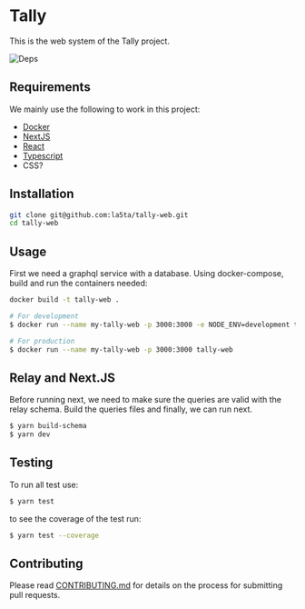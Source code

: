 # Tally

This is the web system of the Tally project.

<!--
  TODO:
  Add test badges using: https://shields.io/
-->
![Deps](https://img.shields.io/david/la5ta/tally-web?style=for-the-badge&amp;labelColor=000000)

## Requirements

We mainly use the following to work in this project:

- [Docker](https://www.docker.com/)
- [NextJS](https://nextjs.org/)
- [React](https://reactjs.org/)
- [Typescript](https://www.typescriptlang.org/)
- CSS?

## Installation

```bash
git clone git@github.com:la5ta/tally-web.git
cd tally-web
```

## Usage

First we need a graphql service with a database. Using docker-compose, build and run the containers needed:
```bash
docker build -t tally-web .

# For development
$ docker run --name my-tally-web -p 3000:3000 -e NODE_ENV=development tally-web

# For production
$ docker run --name my-tally-web -p 3000:3000 tally-web
```

## Relay and Next.JS

Before running next, we need to make sure the queries are valid with the relay schema. Build the queries files and finally, we can run next.
```bash
$ yarn build-schema
$ yarn dev
```

## Testing

To run all test use:

```bash
$ yarn test
```

to see the coverage of the test run:
```bash
$ yarn test --coverage
```

## Contributing

Please read [CONTRIBUTING.md](CONTRIBUTING.md) for details on the process for submitting pull requests.